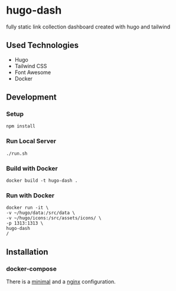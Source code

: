 # hugo-dash
fully static link collection dashboard created with hugo and tailwind

## Used Technologies

- Hugo
- Tailwind CSS
- Font Awesome
- Docker

## Development

### Setup

```shell
npm install
```

### Run Local Server

```shell
./run.sh
```

### Build with Docker

```shell
docker build -t hugo-dash . 
```

### Run with Docker

```shell
docker run -it \
-v ~/hugo/data:/src/data \
-v ~/hugo/icons:/src/assets/icons/ \
-p 1313:1313 \
hugo-dash
/
```

## Installation

### docker-compose

There is a [minimal](/docker-compose/minimal/docker-compose.yaml) and a [nginx](/docker-compose/nginx/docker-compose.yaml) configuration.